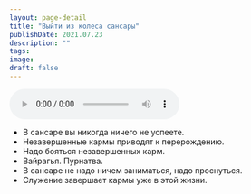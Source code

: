 ```yaml
---
layout: page-detail
title: "Выйти из колеса сансары"
publishDate: 2021.07.23
description: ""
tags:
image:
draft: false
---
```


<audio title="2021.07.23 - Выйти из колеса сансары.mp3" src="https://filer-api.advayta.org/v1.0/public/files/72835" controls=""></audio>

* В сансаре вы никогда ничего не успеете.
* Незавершенные кармы приводят к перерождению.
* Надо бояться незавершенных карм.
* Вайрагья. Пурнатва.
* В сансаре не надо ничем заниматься, надо проснуться.
* Служение завершает кармы уже в этой жизни.

  
